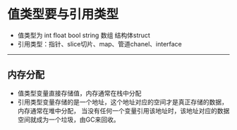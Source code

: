 # 值类型要与引用类型
- 值类型为 int float bool string 数组  结构体struct
- 引用类型：指针、slice切片、map、管道chanel、interface

---
## 内存分配
- 值类型变量直接存储值，内存通常在栈中分配
- 引用类型变量存储的是一个地址，这个地址对应的空间才是真正存储的数据，内存通常在堆中分配，
当没有任何一个变量引用该地址时，该地址对应的数据空间就成为一个垃圾，由GC来回收。
